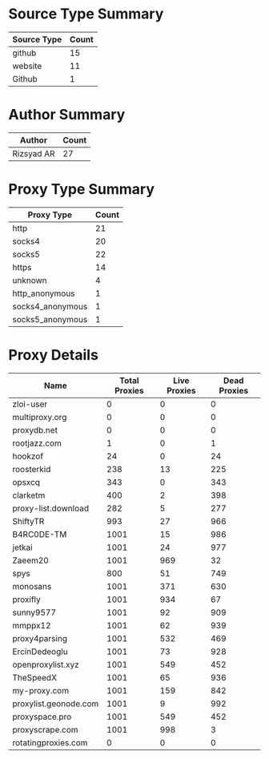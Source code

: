 # Source Type Summary

| Source Type | Count |
|-------------|-------|
| github | 15 |
| website | 11 |
| Github | 1 |


# Author Summary

| Author | Count |
|--------|-------|
| Rizsyad AR | 27 |


# Proxy Type Summary

| Proxy Type | Count |
|------------|-------|
| http | 21 |
| socks4 | 20 |
| socks5 | 22 |
| https | 14 |
| unknown | 4 |
| http_anonymous | 1 |
| socks4_anonymous | 1 |
| socks5_anonymous | 1 |


# Proxy Details

| Name | Total Proxies | Live Proxies | Dead Proxies |
|------|---------------|--------------|---------------|
| zloi-user | 0 | 0 | 0 |
| multiproxy.org | 0 | 0 | 0 |
| proxydb.net | 0 | 0 | 0 |
| rootjazz.com | 1 | 0 | 1 |
| hookzof | 24 | 0 | 24 |
| roosterkid | 238 | 13 | 225 |
| opsxcq | 343 | 0 | 343 |
| clarketm | 400 | 2 | 398 |
| proxy-list.download | 282 | 5 | 277 |
| ShiftyTR | 993 | 27 | 966 |
| B4RC0DE-TM | 1001 | 15 | 986 |
| jetkai | 1001 | 24 | 977 |
| Zaeem20 | 1001 | 969 | 32 |
| spys | 800 | 51 | 749 |
| monosans | 1001 | 371 | 630 |
| proxifly | 1001 | 934 | 67 |
| sunny9577 | 1001 | 92 | 909 |
| mmppx12 | 1001 | 62 | 939 |
| proxy4parsing | 1001 | 532 | 469 |
| ErcinDedeoglu | 1001 | 73 | 928 |
| openproxylist.xyz | 1001 | 549 | 452 |
| TheSpeedX | 1001 | 65 | 936 |
| my-proxy.com | 1001 | 159 | 842 |
| proxylist.geonode.com | 1001 | 9 | 992 |
| proxyspace.pro | 1001 | 549 | 452 |
| proxyscrape.com | 1001 | 998 | 3 |
| rotatingproxies.com | 0 | 0 | 0 |
